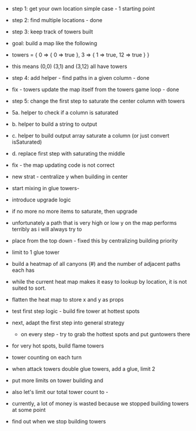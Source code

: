 - step 1: get your own location simple case - 1 starting point 
- step 2: find multiple locations - done 
- step 3: keep track of towers built 
- goal: build a map like the following
- towers = { 0 => { 0 => true }, 3 => { 1 => true, 12 => true } } 
- this means (0,0) (3,1) and (3,12) all have towers 
- step 4: add helper - find paths in a given column - done


- fix - towers update the map itself from the towers game loop - done
- step 5: change the first step to saturate the center column with towers
- 5a.  helper to check if a column is saturated
- b.  helper to build a string to output 
- c.  helper to build output array saturate a column (or just convert isSaturated)
- d.  replace first step with saturating the middle 


-  fix - the map updating code is not correct



- new strat - centralize y when building in center 
- start mixing in glue towers- 
- introduce upgrade logic
- if no more no more items to saturate, then upgrade

- unfortunately a path that is very high or low y on the map performs terribly as i will always try to
- place from the top down - fixed this by centralizing building priority 


- limit to 1 glue tower 

- build a heatmap of all canyons (#) and the number of adjacent paths each has 
- while the current heat map makes it easy to lookup by location, it is not suited to sort.
- flatten the heat map to store x and y as props 

- test first step logic - build fire tower at hottest spots

- next, adapt the first step into general strategy
  - on every step - try to grab the hottest spots and put guntowers there

- for very hot spots, build flame towers 
- tower counting on each turn 

- when attack towers double glue towers, add a glue, limit 2

- put more limits on tower building and 
- also let's limit our total tower count to - 
- currently, a lot of money is wasted because we stopped building towers at some point
- find out when we stop building towers 